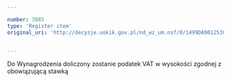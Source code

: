 ```yaml
---

number: 3885
type: 'Register item'
original_uri: 'http://decyzje.uokik.gov.pl/nd_wz_um.nsf/0/1499DA901253C89EC1257AA6002E0178?OpenDocument'


---
```


Do Wynagrodzenia doliczony zostanie podatek VAT w wysokości zgodnej z obowiązującą stawką
